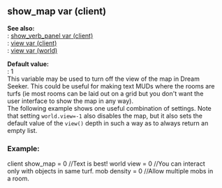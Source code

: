 ## show_map var (client)    
**See also:**    
:   [show_verb_panel var (client)](/client/var/show_verb_panel)    
:   [view var (client)](/client/var/view)    
:   [view var (world)](/world/var/view)    
<!-- -->    
**Default value:**    
:   1    
This variable may be used to turn off the view of the map in Dream    
Seeker. This could be useful for making text MUDs where the rooms are    
turfs (ie most rooms can be laid out on a grid but you don\'t want the    
user interface to show the map in any way).    
The following example shows one useful combination of settings. Note    
that setting `world.view=-1` also disables the map, but it also sets the    
default value of the `view()` depth in such a way as to always return an    
empty list.    
### Example:    
client show_map = 0 //Text is best! world view = 0 //You can interact    
only with objects in same turf. mob density = 0 //Allow multiple mobs in    
a room.  